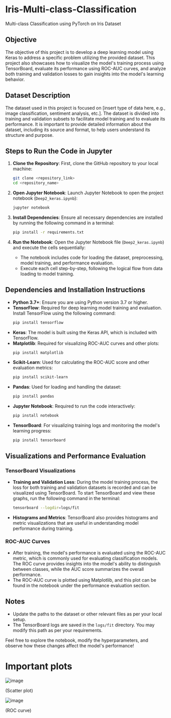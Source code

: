 # Iris-Multi-class-Classification
Multi-class Classification using PyTorch on Iris Dataset

## Objective
The objective of this project is to develop a deep learning model using Keras to address a specific problem utilizing the provided dataset. This project also showcases how to visualize the model's training process using TensorBoard, evaluate its performance using ROC-AUC curves, and analyze both training and validation losses to gain insights into the model's learning behavior.

## Dataset Description
The dataset used in this project is focused on [insert type of data here, e.g., image classification, sentiment analysis, etc.]. The dataset is divided into training and validation subsets to facilitate model training and to evaluate its performance. It is important to provide detailed information about the dataset, including its source and format, to help users understand its structure and purpose.

## Steps to Run the Code in Jupyter
1. **Clone the Repository**: First, clone the GitHub repository to your local machine:
   ```bash
   git clone <repository_link>
   cd <repository_name>
   ```

2. **Open Jupyter Notebook**: Launch Jupyter Notebook to open the project notebook (`Deep2_keras.ipynb`):
   ```bash
   jupyter notebook
   ```

3. **Install Dependencies**: Ensure all necessary dependencies are installed by running the following command in a terminal:
   ```bash
   pip install -r requirements.txt
   ```

4. **Run the Notebook**: Open the Jupyter Notebook file (`Deep2_keras.ipynb`) and execute the cells sequentially:
   - The notebook includes code for loading the dataset, preprocessing, model training, and performance evaluation.
   - Execute each cell step-by-step, following the logical flow from data loading to model training.

## Dependencies and Installation Instructions
- **Python 3.7+**: Ensure you are using Python version 3.7 or higher.
- **TensorFlow**: Required for deep learning model training and evaluation. Install TensorFlow using the following command:
  ```bash
  pip install tensorflow
  ```
- **Keras**: The model is built using the Keras API, which is included with TensorFlow.
- **Matplotlib**: Required for visualizing ROC-AUC curves and other plots:
  ```bash
  pip install matplotlib
  ```
- **Scikit-Learn**: Used for calculating the ROC-AUC score and other evaluation metrics:
  ```bash
  pip install scikit-learn
  ```
- **Pandas**: Used for loading and handling the dataset:
  ```bash
  pip install pandas
  ```
- **Jupyter Notebook**: Required to run the code interactively:
  ```bash
  pip install notebook
  ```
- **TensorBoard**: For visualizing training logs and monitoring the model's learning progress:
  ```bash
  pip install tensorboard
  ```

## Visualizations and Performance Evaluation

### TensorBoard Visualizations
- **Training and Validation Loss**: During the model training process, the loss for both training and validation datasets is recorded and can be visualized using TensorBoard. To start TensorBoard and view these graphs, run the following command in the terminal:
  ```bash
  tensorboard --logdir=logs/fit
  ```
- **Histograms and Metrics**: TensorBoard also provides histograms and metric visualizations that are useful in understanding model performance during training.

### ROC-AUC Curves
- After training, the model's performance is evaluated using the ROC-AUC metric, which is commonly used for evaluating classification models. The ROC curve provides insights into the model's ability to distinguish between classes, while the AUC score summarizes the overall performance.
- The ROC-AUC curve is plotted using Matplotlib, and this plot can be found in the notebook under the performance evaluation section.

## Notes
- Update the paths to the dataset or other relevant files as per your local setup.
- The TensorBoard logs are saved in the `logs/fit` directory. You may modify this path as per your requirements.

Feel free to explore the notebook, modify the hyperparameters, and observe how these changes affect the model's performance!


# Important plots 
![image](https://github.com/user-attachments/assets/82c35d07-6686-4778-8791-edefafe53981)

(Scatter plot) 

![image](https://github.com/user-attachments/assets/bc034ddb-0a09-4f76-b124-6be86799bc0a)

(ROC curve)
